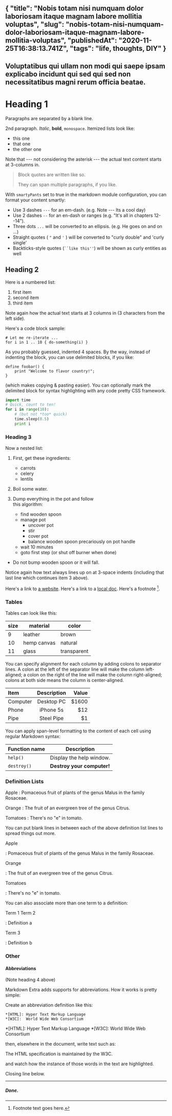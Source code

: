 {
  "title": "Nobis totam nisi numquam dolor laboriosam itaque magnam labore mollitia voluptas",
  "slug": "nobis-totam-nisi-numquam-dolor-laboriosam-itaque-magnam-labore-mollitia-voluptas",
  "publishedAt": "2020-11-25T16:38:13.741Z",
  "tags": "life, thoughts, DIY"
}
---
Voluptatibus qui ullam non modi qui saepe ipsam explicabo incidunt qui sed qui sed non necessitatibus magni rerum officia beatae.
---
# Heading 1 #

Paragraphs are separated by a blank line.

2nd paragraph. *Italic*, **bold**, `monospace`. Itemized lists
look like:

  * this one
  * that one
  * the other one

Note that --- not considering the asterisk --- the actual text
content starts at 3-columns in.

> Block quotes are
> written like so.
>
> They can span multiple paragraphs,
> if you like.

With `smartyPants` set to true in the markdown module configuration, you can 
format your content smartly:

 - Use 3 dashes `---` for an em-dash. (e.g. Note --- Its a cool day)
 - Use 2 dashes `--` for an en-dash or ranges (e.g. "It's all in chapters 12--14"). 
 - Three dots `...` will be converted to an ellipsis. (e.g. He goes on and on ...)
 - Straight quotes ( `"` and `'` ) will be converted to "curly double" and 'curly single'
 - Backticks-style quotes (<code>``like this''</code>) will be shown as curly entities as well
 
  
## Heading 2 ##

Here is a numbered list:

1. first item
2. second item
3. third item

Note again how the actual text starts at 3 columns in (3 characters
from the left side). 

Here's a code block sample:

    # Let me re-iterate ...
    for i in 1 .. 10 { do-something(i) }

As you probably guessed, indented 4 spaces. By the way, instead of
indenting the block, you can use delimited blocks, if you like:

~~~
define foobar() {
    print "Welcome to flavor country!";
}
~~~

(which makes copying & pasting easier). You can optionally mark the
delimited block for syntax highlighting with any code pretty CSS framework.

~~~python
import time
# Quick, count to ten!
for i in range(10):
    # (but not *too* quick)
    time.sleep(0.5)
    print i
~~~

  
### Heading 3 ###

Now a nested list:

1. First, get these ingredients: 
   - carrots
   - celery
   - lentils

2. Boil some water.

3. Dump everything in the pot and follow  
   this algorithm:
   - find wooden spoon 
   - manage pot
      - uncover pot  
      - stir  
      - cover pot  
      - balance wooden spoon precariously on pot handle  
   - wait 10 minutes 
   - goto first step (or shut off burner when done) 
   
* Do not bump wooden spoon or it will fall.

Notice again how text always lines up on at 3-space indents (including
that last line which continues item 3 above). 

Here's a link to [a website](https://foo.bar). Here's a link to a [local
doc](local-doc.html). Here's a footnote [^1].

[^1]: Footnote text goes here.

### Tables ###

Tables can look like this:

size | material     | color
---- | ------------ | ------------
9    | leather      | brown
10   | hemp canvas  | natural
11   | glass        | transparent

You can specify alignment for each column by adding colons to separator lines. 
A colon at the left of the separator line will make the column left-aligned; a 
colon on the right of the line will make the column right-aligned; colons at both 
side means the column is center-aligned.

| Item      | Description | Value|
|:--------- |:-----------:|-----:|
| Computer  | Desktop PC  |$1600 |
| Phone     | iPhone 5s   |  $12 |
| Pipe      | Steel Pipe  |   $1 |

You can apply span-level formatting to the content of each cell using regular Markdown syntax:

| Function name | Description                    |
| ------------- | ------------------------------ |
| `help()`      | Display the help window.       |
| `destroy()`   | **Destroy your computer!**     |

### Definition Lists ###

Apple
   : Pomaceous fruit of plants of the genus Malus in 
   the family Rosaceae.
  
Orange
   : The fruit of an evergreen tree of the genus Citrus.  
  
Tomatoes
   : There's no "e" in tomato.

You can put blank lines in between each of the above definition list lines to spread things
out more.

Apple

:   Pomaceous fruit of plants of the genus Malus in 
    the family Rosaceae.

Orange

:   The fruit of an evergreen tree of the genus Citrus.

Tomatoes

  : There's no "e" in tomato.  

You can also associate more than one term to a definition:

Term 1
Term 2

:   Definition a

Term 3

:   Definition b


### Other ###

#### Abbreviations ####

(Note heading 4 above)

Markdown Extra adds supports for abbreviations. How it works is pretty simple: 

Create an abbreviation definition like this:
~~~
*[HTML]: Hyper Text Markup Language
*[W3C]:  World Wide Web Consortium
~~~

*[HTML]: Hyper Text Markup Language
*[W3C]:  World Wide Web Consortium

then, elsewhere in the document, write text such as:

The HTML specification
is maintained by the W3C.

and watch how the instance of those words in the text are highlighted.

Closing line below.

---

##### Done. #####

